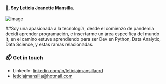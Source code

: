 #### 👋, Soy Leticia Jeanette Mansilla. 
![image](https://user-images.githubusercontent.com/80054717/148396661-b0d6874c-b35d-420c-b490-4fd13e32340f.png)

##Soy una apasionada a la tecnología, desde el comienzo de pandemia decidí aprender programación, e insertarme un área especifica del mundo It, 
en el camino estuve aprendiendo para ser Dev en Python, Data Analytic, Data Science, y estas ramas relacionadas. 

### 📬 Get in touch

- LinkedIn: [linkedin.com/in/leticiajmansillacrd](https://www.linkedin.com/in/leticiajmansillacrd/)
- leticiajmansilla@hotmail.com



